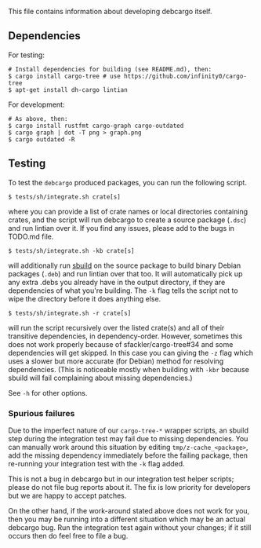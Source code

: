 This file contains information about developing debcargo itself.


## Dependencies

For testing:

```shell
# Install dependencies for building (see README.md), then:
$ cargo install cargo-tree # use https://github.com/infinity0/cargo-tree
$ apt-get install dh-cargo lintian
```

For development:

```shell
# As above, then:
$ cargo install rustfmt cargo-graph cargo-outdated
$ cargo graph | dot -T png > graph.png
$ cargo outdated -R
```


## Testing

To test the `debcargo` produced packages, you can run the following script.

```shell
$ tests/sh/integrate.sh crate[s]
```

where you can provide a list of crate names or local directories containing
crates, and the script will run debcargo to create a source package (`.dsc`)
and run lintian over it. If you find any issues, please add to the bugs in
TODO.md file.

```shell
$ tests/sh/integrate.sh -kb crate[s]
```

will additionally run [sbuild](https://wiki.debian.org/sbuild) on the source
package to build binary Debian packages (`.deb`) and run lintian over that too.
It will automatically pick up any extra .debs you already have in the output
directory, if they are dependencies of what you're building. The `-k` flag
tells the script not to wipe the directory before it does anything else.

```shell
$ tests/sh/integrate.sh -r crate[s]
```

will run the script recursively over the listed crate(s) and all of their
transitive dependencies, in dependency-order. However, sometimes this does not
work properly because of sfackler/cargo-tree#34 and some dependencies will get
skipped. In this case you can giving the `-z` flag which uses a slower but more
accurate (for Debian) method for resolving dependencies. (This is noticeable
mostly when building with `-kbr` because sbuild will fail complaining about
missing dependencies.)

See `-h` for other options.

### Spurious failures

Due to the imperfect nature of our `cargo-tree-*` wrapper scripts, an sbuild
step during the integration test may fail due to missing dependencies. You can
manually work around this situation by editing `tmp/z-cache_<package>`, add
the missing dependency immediately before the failing package, then re-running
your integration test with the `-k` flag added.

This is not a bug in debcargo but in our integration test helper scripts;
please do not file bug reports about it. The fix is low priority for developers
but we are happy to accept patches.

On the other hand, if the work-around stated above does not work for you, then
you may be running into a different situation which may be an actual debcargo
bug. Run the integration test again without your changes; if it still occurs
then do feel free to file a bug.
